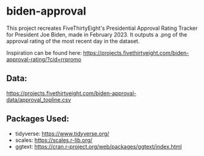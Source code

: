 # biden-approval

This project recreates FiveThirtyEight's Presidential Approval Rating Tracker for President Joe Biden, made in February 2023.
It outputs a .png of the approval rating of the most recent day in the dataset.

Inspiration can be found here: https://projects.fivethirtyeight.com/biden-approval-rating/?cid=rrpromo

## Data:
https://projects.fivethirtyeight.com/biden-approval-data/approval_topline.csv

## Packages Used:
* tidyverse: https://www.tidyverse.org/
* scales: https://scales.r-lib.org/
* ggtext: https://cran.r-project.org/web/packages/ggtext/index.html
